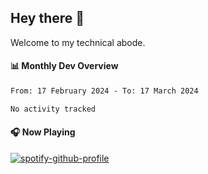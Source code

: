 ## Hey there 👋

Welcome to my technical abode.

#### 📊 Monthly Dev Overview
<!--START_SECTION:waka-->

```txt
From: 17 February 2024 - To: 17 March 2024

No activity tracked
```

<!--END_SECTION:waka-->

#### 🎧 Now Playing

[![spotify-github-profile](https://spotify-github-profile.vercel.app/api/view?uid=james2mid&cover_image=true&theme=natemoo-re)](https://open.spotify.com/user/james2mid?si=2b3baf2b09cb499e)
